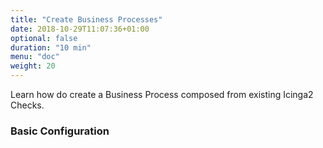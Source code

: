 ```yaml
---
title: "Create Business Processes"
date: 2018-10-29T11:07:36+01:00
optional: false
duration: "10 min"
menu: "doc"
weight: 20
---
```


Learn how do create a Business Process composed from existing Icinga2 Checks.

<!--more-->

### Basic Configuration
